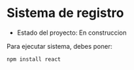 <h1> Sistema de registro</h1>

- Estado del proyecto: En construccion

Para ejecutar sistema, debes poner:

```npm install react```
